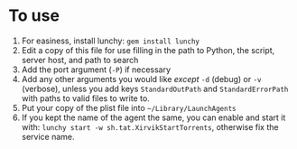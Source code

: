 # To use

1. For easiness, install lunchy: `gem install lunchy`
2. Edit a copy of this file for use filling in the path to Python, the script, server host, and path
   to search
3. Add the port argument (`-P`) if necessary
4. Add any other arguments you would like _except_ `-d` (debug) or `-v` (verbose), unless you add
   keys `StandardOutPath` and `StandardErrorPath` with paths to valid files to write to.
5. Put your copy of the plist file into `~/Library/LaunchAgents`
6. If you kept the name of the agent the same, you can enable and start it with:
   `lunchy start -w sh.tat.XirvikStartTorrents`, otherwise fix the service name.
